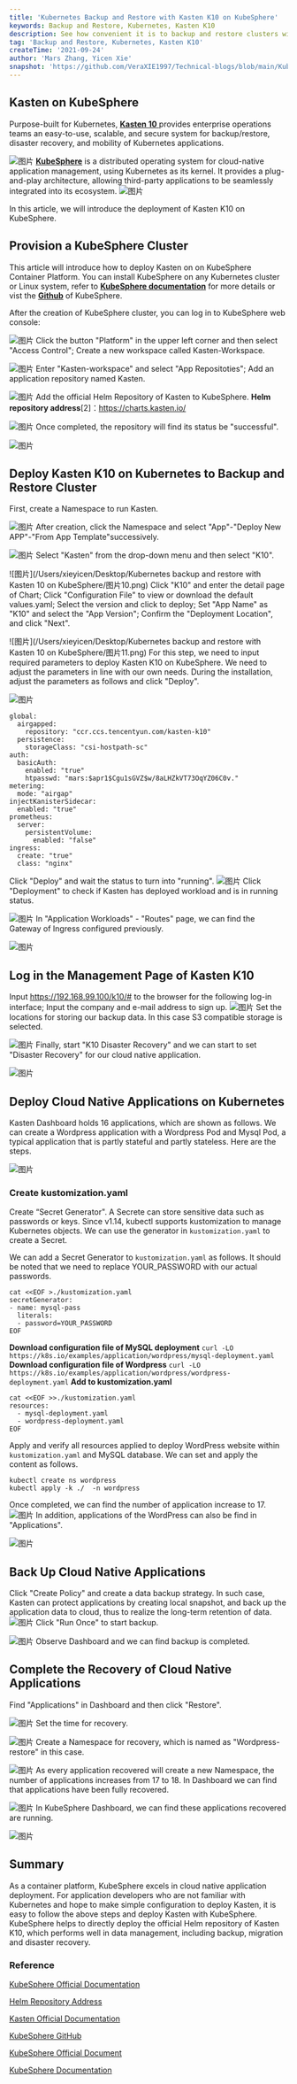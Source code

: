 ```yaml
---
title: 'Kubernetes Backup and Restore with Kasten K10 on KubeSphere'
keywords: Backup and Restore, Kubernetes, Kasten K10
description: See how convenient it is to backup and restore clusters with Kasten k10 on KubeSphere
tag: 'Backup and Restore, Kubernetes, Kasten K10'
createTime: '2021-09-24'
author: 'Mars Zhang, Yicen Xie'
snapshot: 'https://github.com/VeraXIE1997/Technical-blogs/blob/main/Kubernetes%20backup%20and%20restore%20with%20Kasten%2010%20on%20KubeSphere/图片1.png?raw=true'
---
```


## Kasten on KubeSphere

Purpose-built for Kubernetes, [**Kasten 10** ](https://docs.kasten.io/)provides enterprise operations teams an easy-to-use, scalable, and secure system for backup/restore, disaster recovery, and mobility of Kubernetes applications. 

![图片](https://mmbiz.qpic.cn/mmbiz_png/u5Pibv7AcsEVk4LkRgDb1pZe8ppcY6iaCmn82SkdfugiaHXich4WNXhrGAib38icvgVlz7iboIR1t7nqu2wEGgp9qlicqw/640?wx_fmt=png&tp=webp&wxfrom=5&wx_lazy=1&wx_co=1)
**[KubeSphere](https://kubesphere.io/docs/introduction/what-is-kubesphere/)** is a distributed operating system for cloud-native application management, using Kubernetes as its kernel. It provides a plug-and-play architecture, allowing third-party applications to be seamlessly integrated into its ecosystem.
![图片](https://kubesphere.io/images/docs/introduction/what-is-kubesphere/architecture-1.png)

In this article, we will introduce the deployment of Kasten K10 on KubeSphere.

## Provision a KubeSphere Cluster

This article will introduce how to deploy Kasten on on KubeSphere Container Platform. You can install KubeSphere on any Kubernetes cluster or Linux system, refer to [**KubeSphere documentation**](https://kubesphere.io/docs/quick-start/all-in-one-on-linux/) for more details or vist the [**Github**]( https://github.com/kubesphere/website) of KubeSphere.

After the creation of KubeSphere cluster, you can log in to KubeSphere web console:

![图片](https://mmbiz.qpic.cn/mmbiz_png/u5Pibv7AcsEVk4LkRgDb1pZe8ppcY6iaCmdfABicRCXlj9YWuJN7OiaeodbIzz4niaChwzib5dWZeWlH6jEM2jt3opibA/640?wx_fmt=png&tp=webp&wxfrom=5&wx_lazy=1&wx_co=1)
Click the button  "Platform" in the upper left corner and then select "Access Control"; Create a new workspace called Kasten-Workspace.

![图片](https://mmbiz.qpic.cn/mmbiz_png/u5Pibv7AcsEVk4LkRgDb1pZe8ppcY6iaCmbXUeVRNAxFhYVicwnvtzOfbKyaPRUfEEDl41hh0yGCFcFNuiaPYIYTibg/640?wx_fmt=png&tp=webp&wxfrom=5&wx_lazy=1&wx_co=1)
Enter "Kasten-workspace" and select "App Repositoties"; Add an application repository named Kasten.

![图片](https://mmbiz.qpic.cn/mmbiz_png/u5Pibv7AcsEVk4LkRgDb1pZe8ppcY6iaCmO95B3EsAEmS0lIXsibicTGYUZJQlphHtkqkNceIrnJPByQTd9euOwKFA/640?wx_fmt=png&tp=webp&wxfrom=5&wx_lazy=1&wx_co=1)
Add the official Helm Repository of Kasten to KubeSphere. **Helm repository address**[2]：https://charts.kasten.io/

![图片](https://mmbiz.qpic.cn/mmbiz_png/u5Pibv7AcsEVk4LkRgDb1pZe8ppcY6iaCmiamCwAqias6U61st20oibzJLrhSXKEjwjREodIPsxfP8LB0Eewqy50l4Q/640?wx_fmt=png&tp=webp&wxfrom=5&wx_lazy=1&wx_co=1)
Once completed, the repository will find its status be "successful".

![图片](https://mmbiz.qpic.cn/mmbiz_png/u5Pibv7AcsEVk4LkRgDb1pZe8ppcY6iaCmpa2jFHavCoXCrzV4ZokjLQMWXtEVbPo69ojGd0ahg5Mz0wicDDDNqMw/640?wx_fmt=png&tp=webp&wxfrom=5&wx_lazy=1&wx_co=1)
## Deploy Kasten K10 on Kubernetes to Backup and Restore Cluster

First, create a Namespace to run Kasten.

![图片](https://mmbiz.qpic.cn/mmbiz_png/u5Pibv7AcsEVk4LkRgDb1pZe8ppcY6iaCmSl6j2NWGVAUEHLj9YwJ6iaXntB14hS1keCjfCZeOztz6T5Eg91a5oLw/640?wx_fmt=png&tp=webp&wxfrom=5&wx_lazy=1&wx_co=1)
After creation, click the Namespace and select "App"-"Deploy New APP"-"From App Template"successively.

![图片](https://mmbiz.qpic.cn/mmbiz_png/u5Pibv7AcsEVk4LkRgDb1pZe8ppcY6iaCmBJEPnZhqskCUicU9eibfIxLko8nPzULL2IAWUnG1gnN8ZiaY8ibBJnHic5g/640?wx_fmt=png&tp=webp&wxfrom=5&wx_lazy=1&wx_co=1)
Select "Kasten" from the drop-down menu and then select "K10".

![图片](/Users/xieyicen/Desktop/Kubernetes backup and restore with Kasten 10 on KubeSphere/图片10.png)
Click "K10" and enter the detail page of Chart; Click "Configuration File" to view or download the default values.yaml; Select the version and click to deploy; Set "App Name" as "K10" and select the "App Version"; Confirm the "Deployment Location", and click "Next".

![图片](/Users/xieyicen/Desktop/Kubernetes backup and restore with Kasten 10 on KubeSphere/图片11.png)
For this step, we need to input required parameters to deploy Kasten K10 on KubeSphere. We need to adjust the parameters in line with our own needs. During the installation, adjust the parameters as follows and click "Deploy".

![图片](https://mmbiz.qpic.cn/mmbiz_png/u5Pibv7AcsEVk4LkRgDb1pZe8ppcY6iaCmeqAXArS9CiajcH99oYgPxNceq5LOrorPq8kCSqqM2ljjw6GuptkFN2g/640?wx_fmt=png&tp=webp&wxfrom=5&wx_lazy=1&wx_co=1)
  ```
global: 
    airgapped: 
      repository: "ccr.ccs.tencentyun.com/kasten-k10"
    persistence: 
      storageClass: "csi-hostpath-sc"
  auth: 
    basicAuth: 
      enabled: "true"
      htpasswd: "mars:$apr1$Cgu1sGVZ$w/8aLHZkVT73OqYZ06C0v."
  metering: 
    mode: "airgap"
  injectKanisterSidecar: 
    enabled: "true"
  prometheus: 
    server: 
      persistentVolume: 
        enabled: "false"
  ingress: 
    create: "true"
    class: "nginx"
  ```
Click "Deploy" and wait the status to turn into "running".
![图片](https://mmbiz.qpic.cn/mmbiz_png/u5Pibv7AcsEVk4LkRgDb1pZe8ppcY6iaCm0KD3VeIUXR9LqChiaHiaVxY9EXiaMlXRphlk14vBnClmV79LxrKiaAic8icg/640?wx_fmt=png&tp=webp&wxfrom=5&wx_lazy=1&wx_co=1)
Click "Deployment" to check if Kasten has deployed workload and is in running status.

![图片](https://mmbiz.qpic.cn/mmbiz_png/u5Pibv7AcsEVk4LkRgDb1pZe8ppcY6iaCm4DCcT0BkLvBsVVYPiaZzbQtytibDiaJz4ZtffjlFq1eF5dldUqOuCbngA/640?wx_fmt=png&tp=webp&wxfrom=5&wx_lazy=1&wx_co=1)
In "Application Workloads" - "Routes" page, we can find the Gateway of Ingress configured previously.

![图片](https://mmbiz.qpic.cn/mmbiz_png/u5Pibv7AcsEVk4LkRgDb1pZe8ppcY6iaCm0mpn3orh3I7P7nebE1B9AuN1KsXKSiczsklNWGic1pwQeibrTVmlz68uA/640?wx_fmt=png&tp=webp&wxfrom=5&wx_lazy=1&wx_co=1)
## Log in the Management Page of Kasten K10

Input https://192.168.99.100/k10/#  to the browser for the following log-in interface; Input the company and e-mail address to sign up.
![图片](https://mmbiz.qpic.cn/mmbiz_png/u5Pibv7AcsEVk4LkRgDb1pZe8ppcY6iaCm7NQr7PVwVdLvJficZgHDZURCet4iclt4RgqrItn1ic2pibEMchakFGjzDQ/640?wx_fmt=png&tp=webp&wxfrom=5&wx_lazy=1&wx_co=1)
Set the locations for storing our backup data. In this case S3 compatible storage is selected.

![图片](https://mmbiz.qpic.cn/mmbiz_png/u5Pibv7AcsEVk4LkRgDb1pZe8ppcY6iaCmqhHQ2JSRssJkic1px6dvawJtkTD1ejfibe3RW6ibWM5WUXfVV5uIvau6A/640?wx_fmt=png&tp=webp&wxfrom=5&wx_lazy=1&wx_co=1)
Finally, start "K10 Disaster Recovery" and we can start to set "Disaster Recovery" for our cloud native application.

![图片](https://mmbiz.qpic.cn/mmbiz_png/u5Pibv7AcsEVk4LkRgDb1pZe8ppcY6iaCmy5JuDZHyljwwwpiaXXqPAFZFQ0g29oT86WIVEibzZu6ib0Hp5fAn4ibjmQ/640?wx_fmt=png&tp=webp&wxfrom=5&wx_lazy=1&wx_co=1)
## Deploy Cloud Native Applications on Kubernetes

Kasten Dashboard holds 16 applications, which are shown as follows. We can create a Wordpress application with a Wordpress Pod and Mysql Pod, a typical application that is partly stateful and partly stateless. Here are the steps.

![图片](https://mmbiz.qpic.cn/mmbiz_png/u5Pibv7AcsEVk4LkRgDb1pZe8ppcY6iaCmJaPIjJaPW8XyWhg6u1Npona1ibsMaCLVLAVApPZhjDJ7CqOk9t5g7KQ/640?wx_fmt=png&tp=webp&wxfrom=5&wx_lazy=1&wx_co=1)
### Create kustomization.yaml

Create “Secret Generator". A Secrete can store sensitive data such as passwords or keys. Since v1.14, kubectl supports kustomization to manage Kubernetes objects. We can use the generator in `kustomization.yaml` to create a Secret.

We can add a Secret Generator to `kustomization.yaml` as follows. It should be noted that we need to replace YOUR_PASSWORD with our actual passwords.
```
cat <<EOF >./kustomization.yaml
secretGenerator:
- name: mysql-pass
  literals:
  - password=YOUR_PASSWORD
EOF
```
**Download configuration file of MySQL deployment**
`curl -LO https://k8s.io/examples/application/wordpress/mysql-deployment.yaml`
**Download configuration file of Wordpress**
`curl -LO https://k8s.io/examples/application/wordpress/wordpress-deployment.yaml`
**Add to kustomization.yaml**
```
cat <<EOF >>./kustomization.yaml
resources:
  - mysql-deployment.yaml
  - wordpress-deployment.yaml
EOF
```
Apply and verify all resources applied to deploy WordPress website within `kustomization.yaml` and MySQL  database. We can set and apply the content as follows.
```
kubectl create ns wordpress
kubectl apply -k ./  -n wordpress
```
Once completed, we can find the number of application increase to 17.
![图片](https://mmbiz.qpic.cn/mmbiz_png/u5Pibv7AcsEVk4LkRgDb1pZe8ppcY6iaCmWIocX6ZcCTOIKvibdRvzSeKXKM6Tb4aib70HfknpXf7LxIZtCP8WLLgA/640?wx_fmt=png&tp=webp&wxfrom=5&wx_lazy=1&wx_co=1)
In addition, applications of the WordPress can also be find in "Applications".

![图片](https://mmbiz.qpic.cn/mmbiz_png/u5Pibv7AcsEVk4LkRgDb1pZe8ppcY6iaCmu3s5qaSZAoTzOdC5hUBwXFyIpjEdP66ia9ks3p1OoiaCcGsk4rwHo4Ng/640?wx_fmt=png&tp=webp&wxfrom=5&wx_lazy=1&wx_co=1)
## Back Up Cloud Native Applications

Click "Create Policy" and create a data backup strategy. In such case, Kasten can protect applications by creating local snapshot, and back up the application data to cloud, thus to realize the long-term retention of data.
![图片](https://mmbiz.qpic.cn/mmbiz_png/u5Pibv7AcsEVk4LkRgDb1pZe8ppcY6iaCmmVGTH3dQgtHM3IwB2RyC6ZuHI7KlCbfsjwLPpNuMvjueXsRjlsmiaVA/640?wx_fmt=png&tp=webp&wxfrom=5&wx_lazy=1&wx_co=1)
Click "Run Once" to start backup.

![图片](https://mmbiz.qpic.cn/mmbiz_png/u5Pibv7AcsEVk4LkRgDb1pZe8ppcY6iaCmzh4wYWcU98YInBxSicocILus7G9PC8hLJcJ0jbkpblnBy9dqrFf9nvQ/640?wx_fmt=png&tp=webp&wxfrom=5&wx_lazy=1&wx_co=1)
Observe Dashboard and we can find backup is completed.

## Complete the Recovery of Cloud Native Applications

Find "Applications" in Dashboard and then click "Restore".

![图片](https://mmbiz.qpic.cn/mmbiz_png/u5Pibv7AcsEVk4LkRgDb1pZe8ppcY6iaCmacsMzgj5D5QJtelj9TJzibiacTq9TCQ34BqT9h4jC2my4TEKj0CqTmuw/640?wx_fmt=png&tp=webp&wxfrom=5&wx_lazy=1&wx_co=1)
Set the time for recovery.

![图片](https://mmbiz.qpic.cn/mmbiz_png/u5Pibv7AcsEVk4LkRgDb1pZe8ppcY6iaCmbUouIkOhLhuGAVmjcDPuoZcm4kE5bO5E9Fg7L3q94gUgoJ4NLSicqaw/640?wx_fmt=png&tp=webp&wxfrom=5&wx_lazy=1&wx_co=1)
Create a Namespace for recovery, which is named as "Wordpress-restore" in this case.

![图片](https://mmbiz.qpic.cn/mmbiz_png/u5Pibv7AcsEVk4LkRgDb1pZe8ppcY6iaCmkOqytfVVUg0FpZUlBHm9Ue716l0OicofKsQ6LR43uyd0OV4I09uqCLg/640?wx_fmt=png&tp=webp&wxfrom=5&wx_lazy=1&wx_co=1)
As every application recovered will create a new Namespace, the number of applications increases from 17 to 18. In Dashboard we can find that applications have been fully recovered.

![图片](https://mmbiz.qpic.cn/mmbiz_png/u5Pibv7AcsEVk4LkRgDb1pZe8ppcY6iaCmwpIQDlUK4nSiaVaxeK7uznIBIN44LiaR6OlpgAUAk7oBjc9051DuL9fA/640?wx_fmt=png&tp=webp&wxfrom=5&wx_lazy=1&wx_co=1)
In KubeSphere Dashboard, we can find these applications recovered are running.

![图片](https://mmbiz.qpic.cn/mmbiz_png/u5Pibv7AcsEVk4LkRgDb1pZe8ppcY6iaCmHz5Q9CFFjCouqfAM9iaZm0q4H5icicf1LjW6ml0pIsUPIC77Z3aquPk0Q/640?wx_fmt=png&tp=webp&wxfrom=5&wx_lazy=1&wx_co=1)
## Summary

As a container platform, KubeSphere excels in cloud native application deployment. For application developers who are not familiar with Kubernetes and hope to make simple configuration to deploy Kasten, it is easy to follow the above steps and deploy Kasten with KubeSphere. KubeSphere helps to directly deploy the official Helm repository of Kasten K10, which performs well in data management, including backup, migration and disaster recovery.


### Reference

[KubeSphere Official Documentation](https://kubesphere.io/docs/)

[Helm Repository Address](https://charts.kasten.io/)

[Kasten Official Documentation](https://docs.kasten.io/)

[KubeSphere GitHub](https://github.com/kubesphere/kubesphere)

[KubeSphere Official Document](https://kubesphere.io/docs/introduction/what-is-kubesphere/)

[KubeSphere Documentation](https://kubesphere.io/docs/) 
